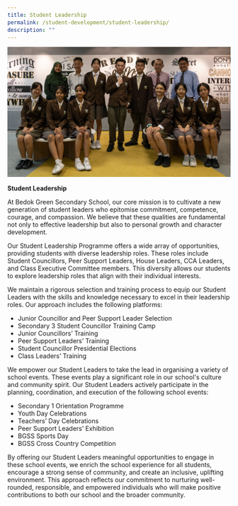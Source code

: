 ```yaml
---
title: Student Leadership
permalink: /student-development/student-leadership/
description: ""
---
```

![](/images/student%20councillors.png)

**Student Leadership**

At Bedok Green Secondary School, our core mission is to cultivate a new generation of student leaders who epitomise  commitment, competence, courage, and compassion. We believe that these qualities are fundamental not only to effective leadership but also to personal growth and character development.<br>

Our Student Leadership Programme offers a wide array of opportunities, providing students with diverse leadership roles. These roles include Student Councillors, Peer Support Leaders, House Leaders, CCA Leaders, and Class Executive Committee members. This diversity allows our students to explore leadership roles that align with their individual interests.<br>

We maintain a rigorous selection and training process to equip our Student Leaders with the skills and knowledge necessary to excel in their leadership roles. Our approach includes the following platforms:<br>
* Junior Councillor and Peer Support Leader Selection
* Secondary 3 Student Councillor Training Camp
* Junior Councillors’ Training
* Peer Support Leaders’ Training
* Student Councillor Presidential Elections
* Class Leaders’ Training

We empower our Student Leaders to take the lead in organising a variety of school events. These events play a significant role in our school's culture and community spirit. Our Student Leaders actively participate in the planning, coordination, and execution of the following school events:<br>
* Secondary 1 Orientation Programme
* Youth Day Celebrations
* Teachers’ Day Celebrations
* Peer Support Leaders’ Exhibition
* BGSS Sports Day
* BGSS Cross Country Competition

By offering our Student Leaders meaningful opportunities to engage in these school events, we enrich the school experience for all students, encourage a strong sense of community, and create an inclusive, uplifting environment. This approach reflects our commitment to nurturing well-rounded, responsible, and empowered individuals who will make positive contributions to both our school and the broader community.



